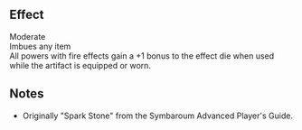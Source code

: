 ## Effect
Moderate<br>Imbues any item<br>All powers with fire effects gain a +1 bonus to the effect die when used while the artifact is equipped or worn.
## Notes
* Originally "Spark Stone" from the Symbaroum Advanced Player's Guide.